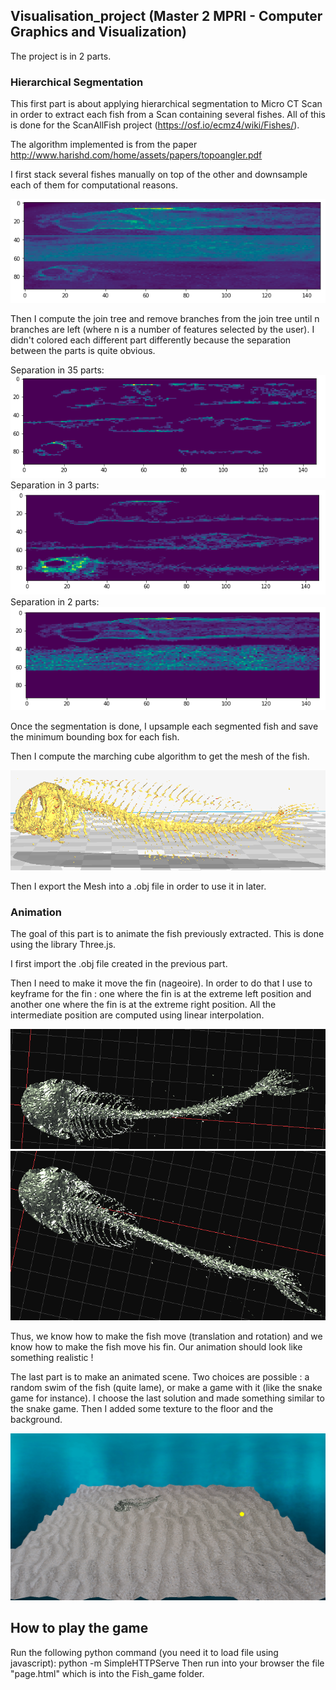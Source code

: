 ## Visualisation_project (Master 2 MPRI - Computer Graphics and Visualization)

The project is in 2 parts.

### Hierarchical Segmentation

This first part is about applying hierarchical segmentation to Micro CT Scan in order to extract each fish from a Scan containing several fishes. All of this is done for the ScanAllFish project (https://osf.io/ecmz4/wiki/Fishes/).

The algorithm implemented is from the paper http://www.harishd.com/home/assets/papers/topoangler.pdf

I first stack several fishes manually on top of the other and downsample each of them for computational reasons.

![Superposition of the fish](/Presentation2/Images/fish_superposition.png)

Then I compute the join tree and remove branches from the join tree until n branches are left (where n is a number of features selected by the user). I didn't colored each different part differently because the separation between the parts is quite obvious.

Separation in 35 parts: 
![Separation in 35 parts](/Presentation2/Images/35_fishes_separation.png)
Separation in 3 parts:
![Separation in 3 parts](/Presentation2/Images/3_fishes_separation.png)
Separation in 2 parts:
![Separation in 2 parts](/Presentation2/Images/2_fishes_separation.png)


Once the segmentation is done, I upsample each segmented fish and save the minimum bounding box for each fish.

Then I compute the marching cube algorithm to get the mesh of the fish. 

![Mesh of the fish](/Presentation2/Images/cura_fish.png)

Then I export the Mesh into a .obj file in order to use it in later.

### Animation

The goal of this part is to animate the fish previously extracted. This is done using the library Three.js.

I first import the .obj file created in the previous part.

Then I need to make it move the fin (nageoire). In order to do that I use to keyframe for the fin : one where the fin is at the extreme left position and another one where the fin is at the extreme right position. All the intermediate position are computed using linear interpolation.

![Keyframe 1 : extreme left position](/Presentation2/Images/left_fin.png)
![Keyframe 2 : extreme right position](/Presentation2/Images/right_fin.png)

Thus, we know how to make the fish move (translation and rotation) and we know how to make the fish move his fin. Our animation should look like something realistic !

The last part is to make an animated scene. Two choices are possible : a random swim of the fish (quite lame), or make a game with it (like the snake game for instance).
I choose the last solution and made something similar to the snake game. Then I added some texture to the floor and the background.

![Alt Text](/Presentation2/Images/fish_game.gif)

## How to play the game

Run the following python command (you need it to load file using javascript): python -m SimpleHTTPServe
Then run into your browser the file "page.html" which is into the Fish_game folder.


